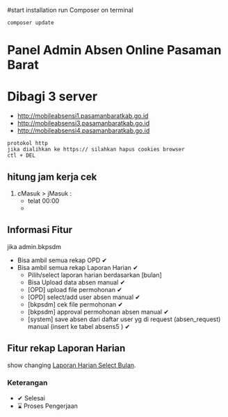 #start  installation
run Composer on terminal

```
composer update
```

# Panel Admin Absen Online Pasaman Barat
# Dibagi 3 server  
- http://mobileabsensi1.pasamanbaratkab.go.id
- http://mobileabsensi3.pasamanbaratkab.go.id
- http://mobileabsensi4.pasamanbaratkab.go.id

```
protokol http
jika dialihkan ke https:// silahkan hapus cookies browser
ctl + DEL
```
## hitung jam kerja cek
1. cMasuk > jMasuk :
     - telat 00:00
     - 

## Informasi Fitur 
  jika admin.bkpsdm
  - Bisa ambil semua rekap OPD ✔
  - Bisa ambil semua rekap Laporan Harian ✔
    - Pilih/select laporan harian berdasarkan [bulan]
    - Bisa Upload data absen manual ✔
    - [OPD] upload file permohonan ✔
    - [OPD] select/add user absen manual ✔
    - [bkpsdm] cek file permohonan ✔
    - [bkpsdm] approval permohonan absen manual ✔
    - [system] save absen dari daftar user yg di request (absen_request) manual (insert ke tabel absens5 ) ✔

## Fitur rekap Laporan Harian
show changing [Laporan Harian Select Bulan](https://github.com/KominfoPasbar/AdminAbsenOnline/commit/287e8eff4a41028e329767cf789b773c04ec94ce).

### Keterangan
- ✔ Selesai
- ⌛ Proses Pengerjaan
